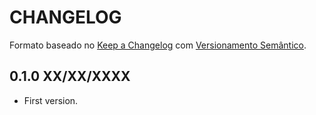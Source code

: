 # CHANGELOG

Formato baseado no [Keep a Changelog](https://keepachangelog.com/pt-BR/) com [Versionamento Semântico](https://semver.org/lang/pt-BR/).

## 0.1.0 XX/XX/XXXX
- First version.
